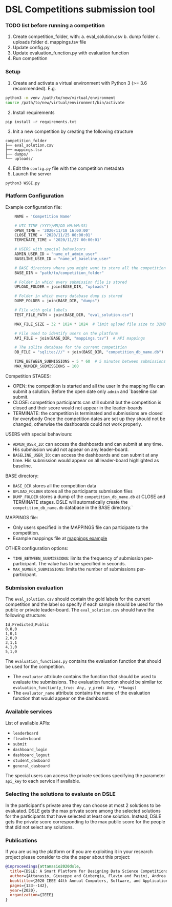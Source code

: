 # DSL Competitions submission tool

### TODO list before running a competition
1. Create competition_folder, with:
    a. eval_solution.csv
    b. dump folder
    c. uploads folder
    d. mappings.tsv file
2. Update config.py
3. Update evaluation_function.py with evaluation function
4. Run competition

### Setup
1. Create and activate a virtual environment with Python 3 (>= 3.6 recommended). E.g.
```bash
python3 -m venv /path/to/new/virtual/environment
source /path/to/new/virtual/environment/bin/activate
```
2. Install requirements
```
pip install -r requirements.txt
```
3. Init a new competition by creating the following structure
```
competition_folder
├── eval_solution.csv
├── mappings.tsv
├── dumps/
└── uploads/
```
4. Edit the `config.py` file with the competition metadata
5. Launch the server
```
python3 WSGI.py
```

### Platform Configuration
Example configuration file:
```python
    NAME = 'Competition Name'

    # UTC TIME (YYYY/MM/DD HH:MM:SS)
    OPEN_TIME = '2020/11/18 16:00:00'
    CLOSE_TIME = '2020/11/25 00:00:01'
    TERMINATE_TIME = '2020/11/27 00:00:01'

    # USERS with special behaviours
    ADMIN_USER_ID = "name_of_admin_user"
    BASELINE_USER_ID = "name_of_baseline_user"

    # BASE directory where you might want to store all the competition data
    BASE_DIR = "path/to/competition_folder"

    # Folder in which every submission file is stored
    UPLOAD_FOLDER = join(BASE_DIR, "uploads")

    # Folder in which every database dump is stored
    DUMP_FOLDER = join(BASE_DIR, "dumps")

    # File with gold labels
    TEST_FILE_PATH = join(BASE_DIR, "eval_solution.csv")

    MAX_FILE_SIZE = 32 * 1024 * 1024  # limit upload file size to 32MB

    # File used to identify users on the platform
    API_FILE = join(BASE_DIR, "mappings.tsv")  # API mappings

    # The sqlite database for the current competition
    DB_FILE = "sqlite:///" + join(BASE_DIR, "competition_db_name.db")

    TIME_BETWEEN_SUBMISSIONS = 5 * 60  # 5 minutes between submissions
    MAX_NUMBER_SUBMISSIONS = 100
```

Competition STAGES:
- OPEN: the competition is started and all the user in the mapping file can submit a solution. Before the open date only `admin` and `baseline can submit.
- CLOSE: competition participants can still submit but the competition is closed and their score would not appear in the leader-boards
- TERMINATE: the competition is terminated and submissions are closed for everybody
Once the competition dates are set up they should not be changed, otherwise the dashboards could not work properly.


USERS with special behaviours:
- `ADMIN_USER_ID`: can access the dashboards and can submit at any time. His submission would not appear on any leader-board.
- `BASELINE_USER_ID`: can access the dashboards and can submit at any time. His submission would appear on all leader-board highlighted as baseline.

BASE directory: 
- `BASE_DIR` stores all the competition data
- `UPLOAD_FOLDER` stores all the participants submission files
- `DUMP_FOLDER` stores a dump of the `competition_db_name.db` at CLOSE and TERMINATE stages.
DSLE will automatically create the `competition_db_name.db` database in the BASE directory.`

MAPPINGS file:
- Only users specified in the MAPPINGS file can participate to the competition.
- Example mappings file at [mappings example](https://github.com/dbdmg/utilities/blob/main/utilities/mappings.dummy.tsv)

OTHER configuration options:
- `TIME_BETWEEN_SUBMISSIONS`: limits the frequency of submission per-participant. The value has to be specified in seconds.
- `MAX_NUMBER_SUBMISSIONS`: limits the number of submissions per-participant.

### Submission evaluation
The `eval_solution.csv` should contain the gold labels for the current competition and the label so specify if each sample should be used for the public or private leader-board.
The `eval_solution.csv` should have the following structure:
```csv
Id,Predicted,Public
0,0,0
1,0,1
2,0,0
3,1,1
4,1,0
5,1,0
```

The `evaluation_functions.py` contains the evaluation function that should be used for the competition.
- The `evaluator` attribute contains the function that should be used to evaluate the submissions. The evaluation function should be similar to: `evaluation_function(y_true: Any, y_pred: Any, **kwags)`
- The `evaluator_name` attribute contains the name of the evaluation function that would appear on the dashboard.

### Available services
List of available APIs:
- `leaderboard`
- `fleaderboard`
- `submit`
- `dashboard_login`
- `dashboard_logout`
- `student_dasboard`
- `general_dasboard` 

The special users can access the private sections specifying the parameter `api_key` to each service if available. 

### Selecting the solutions to evaluate on DSLE
In the participant's private area they can choose at most 2 solutions to be evaluated.
DSLE gets the max private score among the selected solutions for the participants that have selected at least one solution.
Instead, DSLE gets the private score corresponding to the max public score for the people that did not select any solutions.

### Publications
If you are using the platform or if you are exploiting it in your research project please consider to cite the paper about this project:

```bibtex
@inproceedings{attanasio2020dsle,
  title={DSLE: A Smart Platform for Designing Data Science Competitions},
  author={Attanasio, Giuseppe and Giobergia, Flavio and Pasini, Andrea and Ventura, Francesco and Baralis, Elena and Cagliero, Luca and Garza, Paolo and Apiletti, Daniele and Cerquitelli, Tania and Chiusano, Silvia},
  booktitle={2020 IEEE 44th Annual Computers, Software, and Applications Conference (COMPSAC)},
  pages={133--142},
  year={2020},
  organization={IEEE}
}
```



